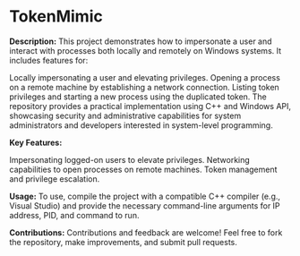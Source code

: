 # TokenMimic

**Description:**
This project demonstrates how to impersonate a user and interact with processes both locally and remotely on Windows systems. It includes features for:

Locally impersonating a user and elevating privileges.
Opening a process on a remote machine by establishing a network connection.
Listing token privileges and starting a new process using the duplicated token.
The repository provides a practical implementation using C++ and Windows API, showcasing security and administrative capabilities for system administrators and developers interested in system-level programming.

**Key Features:**

Impersonating logged-on users to elevate privileges.
Networking capabilities to open processes on remote machines.
Token management and privilege escalation.

**Usage:**
To use, compile the project with a compatible C++ compiler (e.g., Visual Studio) and provide the necessary command-line arguments for IP address, PID, and command to run.

**Contributions:**
Contributions and feedback are welcome! Feel free to fork the repository, make improvements, and submit pull requests.
